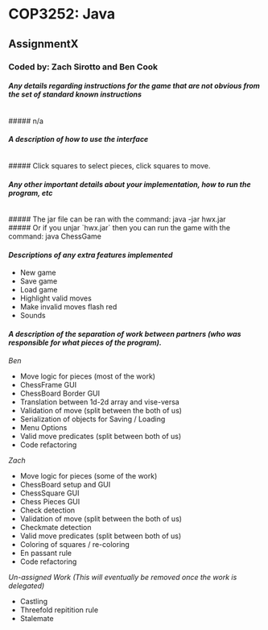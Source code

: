 # COP3252: Java
## AssignmentX
### Coded by: Zach Sirotto and Ben Cook


#### *Any details regarding instructions for the game that are not obvious from the set of standard known instructions*
<br>
##### n/a

#### *A description of how to use the interface*
<br>
##### Click squares to select pieces, click squares to move.

#### *Any other important details about your implementation, how to run the program, etc*
<br>
##### The jar file can be ran with the command:
    java -jar hwx.jar
<br>
##### Or if you unjar `hwx.jar` then you can run the game with the command:
    java ChessGame

#### *Descriptions of any extra features implemented*
 * New game
 * Save game
 * Load game
 * Highlight valid moves
 * Make invalid moves flash red
 * Sounds

#### *A description of the separation of work between partners (who was responsible for what pieces of the program).*
_*Ben*_
 * Move logic for pieces (most of the work)
 * ChessFrame GUI
 * ChessBoard Border GUI
 * Translation between 1d-2d array and vise-versa
 * Validation of move (split between the both of us)
 * Serialization of objects for Saving / Loading
 * Menu Options
 * Valid move predicates (split between both of us)
 * Code refactoring

_*Zach*_
 * Move logic for pieces (some of the work)
 * ChessBoard setup and GUI
 * ChessSquare GUI
 * Chess Pieces GUI
 * Check detection
 * Validation of move (split between the both of us)
 * Checkmate detection
 * Valid move predicates (split between both of us)
 * Coloring of squares / re-coloring
 * En passant rule
 * Code refactoring

_*Un-assigned Work*_ _(This will eventually be removed once the work is delegated)_
 * Castling
 * Threefold repitition rule
 * Stalemate